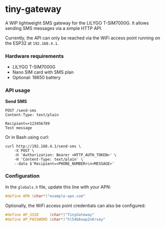 # tiny-gateway

A WIP lightweight SMS gateway for the LILYGO T-SIM7000G. It allows sending SMS
messages via a simple HTTP API.

Currently, the API can only be reached via the WiFi access point running on the
ESP32 at `192.168.4.1`.

### Hardware requirements
- LILYGO T-SIM7000G
- Nano SIM card with SMS plan
- Optional: 18650 battery

### API usage

**Send SMS**
```
POST /send-sms
Content-Type: text/plain

Recipient=+123456789
Test message
```

Or in Bash using curl:
```
curl http://192.168.4.1/send-sms \
	-X POST \
	-H 'Authorization: Bearer <HTTP_AUTH_TOKEN>' \
	-H 'Content-Type: text/plain' \
	--data $'Recipient=<PHONE_NUMBER>\n<MESSAGE>'
```

### Configuration

In the `globals.h` file, update this line with your APN:
```cpp
#define APN (char*)"example-apn.com"
```

Optionally, the WiFi access point credentials can also be configured:
```cpp
#define AP_SSID     (char*)"TinyGateway"
#define AP_PASSWORD (char*)"hl54b6xwp2n6rxey"
```
